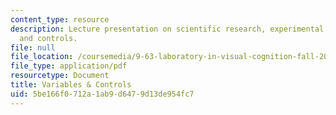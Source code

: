 ```yaml
---
content_type: resource
description: Lecture presentation on scientific research, experimental methods, variables,
  and controls.
file: null
file_location: /coursemedia/9-63-laboratory-in-visual-cognition-fall-2009/5be166f0712a1ab9d6479d13de954fc7_MIT9_63F09_lec01.pdf
file_type: application/pdf
resourcetype: Document
title: Variables & Controls
uid: 5be166f0-712a-1ab9-d647-9d13de954fc7
---
```

